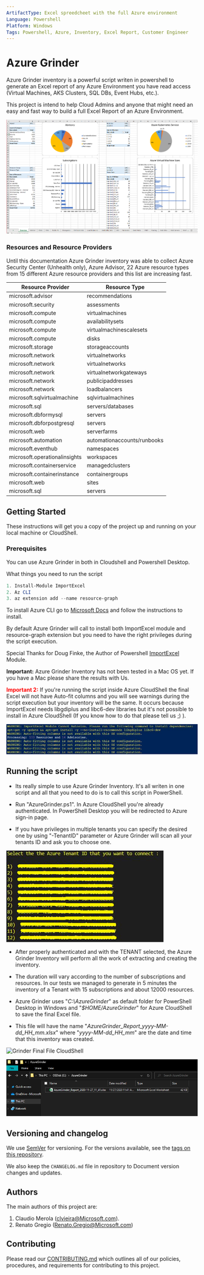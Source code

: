 ```yaml
---
ArtifactType: Excel spreedcheet with the full Azure environment
Language: Powershell
Platform: Windows
Tags: Powershell, Azure, Inventory, Excel Report, Customer Engineer
---
```


# Azure Grinder

Azure Grinder inventory is a powerful script writen in powershell to generate an Excel report of any Azure Environment you have read access (Virtual Machines, AKS Clusters, SQL DBs, Event Hubs, etc.).

This project is intend to help Cloud Admins and anyone that might need an easy and fast way to build a full Excel Report of an Azure Environment.

![Overview](images/Overview.png)


### Resources and Resource Providers
Until this documentation Azure Grinder inventory was able to collect Azure Security Center (Unhealth only), Azure Advisor, 22 Azure resource types from 15 different Azure resource providers and this list are increasing fast.

|Resource Provider|Resource Type|
|-----------------|-------------|
|microsoft.advisor|recommendations|
|microsoft.security|assessments| 
|microsoft.compute|virtualmachines|
|microsoft.compute|availabilitysets|
|microsoft.compute|virtualmachinescalesets|
|microsoft.compute|disks|
|microsoft.storage|storageaccounts|
|microsoft.network|virtualnetworks|
|microsoft.network|virtualnetworks|
|microsoft.network|virtualnetworkgateways|
|microsoft.network|publicipaddresses|
|microsoft.network|loadbalancers|
|microsoft.sqlvirtualmachine|sqlvirtualmachines|
|microsoft.sql|servers/databases|
|microsoft.dbformysql|servers|
|microsoft.dbforpostgresql|servers|
|microsoft.web|serverfarms|
|microsoft.automation|automationaccounts/runbooks|
|microsoft.eventhub|namespaces|
|microsoft.operationalinsights|workspaces|
|microsoft.containerservice|managedclusters|  
|microsoft.containerinstance|containergroups| 
|microsoft.web|sites|
|microsoft.sql|servers|



## Getting Started

These instructions will get you a copy of the project up and running on your local machine or CloudShell.

### Prerequisites

You can use Azure Grinder in both in Cloudshell and Powershell Desktop. 

What things you need to run the script 

``` powershell
1. Install-Module ImportExcel
2. Az CLI 
3. az extension add --name resource-graph
```
To install Azure CLI go to [Microsoft Docs](https://docs.microsoft.com/en-us/cli/azure/install-azure-cli) and follow the instructions to install.   

By default Azure Grinder will call to install both ImportExcel module and resource-graph extension but you need to have the right privileges during the script execution.

Special Thanks for Doug Finke, the Author of Powershell [ImportExcel](https://github.com/dfinke/ImportExcel) Module.


**Important:** Azure Grinder Inventory has not been tested in a Mac OS yet. If you have a Mac please share the results with Us.

<span style="color:red">**Important 2:**</span> If you're running the script inside Azure CloudShell the final Excel will not have Auto-fit columns and you will see warnings during the script execution but your inventory will be the same.
           It occurs because ImportExcel needs libgdiplus and libc6-dev libraries but it's not possible to install in Azure CloudShell (If you know how to do that please tell us ;) ).

![CloudShell Warnings](images/cloudshell-warning-lib.png)


## Running the script<BR/>

* Its really simple to use Azure Grinder Inventory. It's all writen in one script and all that you need to do is to call this script in PowerShell.

* Run "AzureGrinder.ps1". In Azure CloudShell you're already authenticated. In PowerShell Desktop you will be redirected to  Azure sign-in page. 

* If you have privileges in multiple tenants you can specify the desired one by using "-TenantID" parameter or Azure Grinder will scan all your tenants ID and ask you to choose one. 
          
![Tenants Menu](images/TenantsMenu.png)

* After properly authenticated and with the TENANT selected, the Azure Grinder Inventory will perform all the work of extracting and creating the inventory.
* The duration will vary according to the number of subscriptions and resources. In our tests we managed to generate in 5 minutes the inventory of a Tenant with 15 subscriptions and about 12000 resources.

* Azure Grinder uses "*C:\AzureGrinder*" as default folder for PowerShell Desktop in Windows and "*$HOME/AzureGrinder*" for Azure CloudShell to save the final Excel file. 
* This file will have the name  "*AzureGrinder_Report_yyyy-MM-dd_HH_mm.xlsx*"  where "*yyyy-MM-dd_HH_mm*" are the date and time that this inventory was created. 

![Grinder Final File CloudShell](images/GrinderFinalFileDesktopCloudShell.png)


![Grinder Final File Desktop](images/GrinderFinalFileDesktop.png)

## Versioning and changelog

We use [SemVer](http://semver.org/) for versioning. For the versions available, see the [tags on this repository](link-to-tags-or-other-release-location).

We also keep the `CHANGELOG.md` file in repository to Document version changes and updates.

## Authors

The main authors of this project are:

1. Claudio Merola (clvieira@Microsoft.com).
2. Renato Gregio (Renato.Gregio@Microsoft.com)


## Contributing

Please read our [CONTRIBUTING.md](CONTRIBUTING.md) which outlines all of our policies, procedures, and requirements for contributing to this project.

